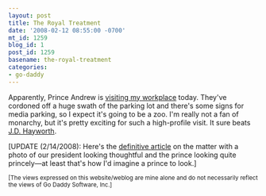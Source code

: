 ```yaml
---
layout: post
title: The Royal Treatment
date: '2008-02-12 08:55:00 -0700'
mt_id: 1259
blog_id: 1
post_id: 1259
basename: the-royal-treatment
categories:
- go-daddy
---
```

<p>
Apparently, Prince Andrew is <a href="http://www.azcentral.com/arizonarepublic/business/articles/0211biz-talker0212-ON.html" title="Look at the second to the last paragraph: we're considering an expansion into the UK?!?!">visiting my workplace</a> today. They've cordoned off a huge swath of the parking lot and there's some signs for media parking, so I expect it's going to be a zoo. I'm really not a fan of monarchy, but it's pretty exciting for such a high-profile visit. It sure beats <a href="http://bbrown.info/2006/10/27/blowhard.aspx">J.D. Hayworth</a>.</p>
<p>
[UPDATE (2/14/2008): Here's the <a href="http://www.azcentral.com/community/gilbert/articles/0212sr-godaddy0213-ON.html">definitive article</a> on the matter with a photo of our president looking thoughtful and the prince looking quite princely&#x2014;at least that's how I'd imagine a prince to look.]
</p>
<p style="font-size:smaller;">
[The views expressed on this website/weblog are mine alone and do not necessarily reflect the views of Go Daddy Software, Inc.]
</p>
